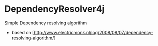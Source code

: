 # DependencyResolver4j
Simple Dependency resolving algorithm

* based on [http://www.electricmonk.nl/log/2008/08/07/dependency-resolving-algorithm/]
